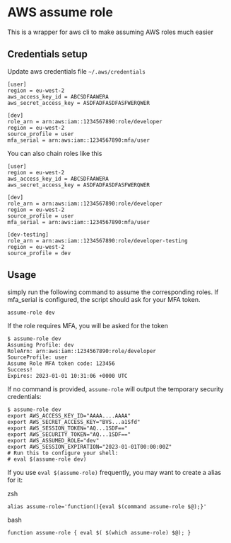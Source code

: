 # AWS assume role

This is a wrapper for aws cli to make assuming AWS roles much easier

## Credentials setup

Update aws credentials file `~/.aws/credentials`
```text
[user]
region = eu-west-2
aws_access_key_id = ABCSDFAAWERA
aws_secret_access_key = ASDFADFASDFASFWERQWER

[dev]
role_arn = arn:aws:iam::1234567890:role/developer
region = eu-west-2
source_profile = user
mfa_serial = arn:aws:iam::1234567890:mfa/user
```

You can also chain roles like this
```text
[user]
region = eu-west-2
aws_access_key_id = ABCSDFAAWERA
aws_secret_access_key = ASDFADFASDFASFWERQWER

[dev]
role_arn = arn:aws:iam::1234567890:role/developer
region = eu-west-2
source_profile = user
mfa_serial = arn:aws:iam::1234567890:mfa/user

[dev-testing]
role_arn = arn:aws:iam::1234567890:role/developer-testing
region = eu-west-2
source_profile = dev
```

## Usage

simply run the following command to assume the corresponding roles. If mfa_serial is configured, the script should ask for your MFA token.
```shell
assume-role dev
```

If the role requires MFA, you will be asked for the token

```shell
$ assume-role dev
Assuming Profile: dev
RoleArn: arn:aws:iam::1234567890:role/developer
SourceProfile: user
Assume Role MFA token code: 123456
Success!
Expires: 2023-01-01 10:31:06 +0000 UTC
```
If no command is provided, `assume-role` will output the temporary security credentials:

```shell
$ assume-role dev
export AWS_ACCESS_KEY_ID="AAAA....AAAA"
export AWS_SECRET_ACCESS_KEY="BVS...a1Sfd"
export AWS_SESSION_TOKEN="AQ...1SDF=="
export AWS_SECURITY_TOKEN="AQ...1SDF=="
export AWS_ASSUMED_ROLE="dev"
export AWS_SESSION_EXPIRATION="2023-01-01T00:00:00Z"
# Run this to configure your shell:
# eval $(assume-role dev)
```
If you use `eval $(assume-role)` frequently, you may want to create a alias for it:

zsh

```shell
alias assume-role='function(){eval $(command assume-role $@);}'
```

bash
```shell
function assume-role { eval $( $(which assume-role) $@); }
```
